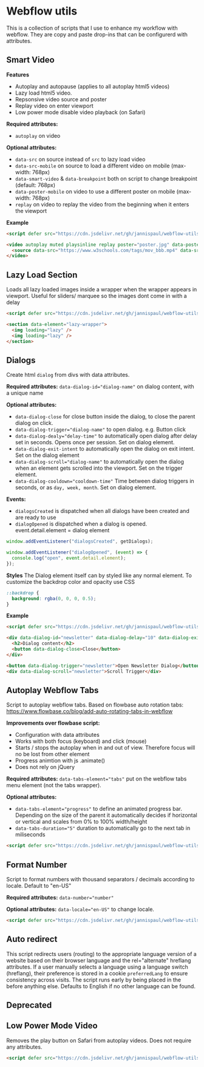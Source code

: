 # Webflow utils

This is a collection of scripts that I use to enhance my workflow with webflow. They are copy and paste drop-ins that can be configurerd with attributes.

## Smart Video

**Features**

- Autoplay and autopause (applies to all autoplay html5 videos)
- Lazy load html5 video.
- Repsonsive video source and poster
- Replay video on enter viewport
- Low power mode disable video playback (on Safari)

**Required attributes:**

- `autoplay` on video

**Optional attributes:**

- `data-src` on source instead of `src` to lazy load video
- `data-src-mobile` on source to load a different video on mobile (max-width: 768px)
- `data-smart-video` & `data-breakpoint` both on script to change breakpoint (default: 768px)
- `data-poster-mobile` on video to use a different poster on mobile (max-width: 768px)
- `replay` on video to replay the video from the beginning when it enters the viewport

**Example**

```html
<script defer src="https://cdn.jsdelivr.net/gh/jannispaul/webflow-utils@v1.0.0/dist/smart-video.js" data-smart-video data-breakpoint="991"></script>

<video autoplay muted playsinline replay poster="poster.jpg" data-poster-mobile="mobile-poster.jpg">
  <source data-src="https://www.w3schools.com/tags/mov_bbb.mp4" data-src-mobile="https://www.w3schools.com/tags/mov_bbb.mp4" type="video/mp4" />
</video>
```

## Lazy Load Section

Loads all lazy loaded images inside a wrapper when the wrapper appears in viewport. Useful for sliders/ marquee so the images dont come in with a delay

```html
<script defer src="https://cdn.jsdelivr.net/gh/jannispaul/webflow-utils@latest/dist/lazy-load-section.js"></script>

<section data-element="lazy-wrapper">
  <img loading="lazy" />
  <img loading="lazy" />
</section>
```

## Dialogs

Create html `dialog` from divs with data attributes.

**Required attributes:**
`data-dialog-id="dialog-name"` on dialog content, with a unique name

**Optional attributes:**

- `data-dialog-close` for close button inside the dialog, to close the parent dialog on click.
- `data-dialog-trigger="dialog-name"` to open dialog. e.g. Button click
- `data-dialog-dealy="delay-time"` to automatically open dialog after delay set in seconds. Opens once per session. Set on dialog element.
- `data-dialog-exit-intent` to automatically open the dialog on exit intent. Set on the dialog element
- `data-dialog-scroll="dialog-name"` to automatically open the dialog when an element gets scrolled into the viewport. Set on the trigger element.
- `data-dialog-cooldown="cooldown-time"` Time between dialog triggers in seconds, or as `day, week, month`. Set on dialog element.

**Events:**

- `dialogsCreated` is dispatched when all dialogs have been created and are ready to use
- `dialogOpened` is dispatched when a dialog is opened. event.detail.element = dialog element

```javascript
window.addEventListener("dialogsCreated", getDialogs);

window.addEventListener("dialogOpened", (event) => {
  console.log("open", event.detail.element);
});
```

**Styles**
The Dialog element itself can by styled like any normal element. To customize the backdrop color and opacity use CSS

```css
::backdrop {
  background: rgba(0, 0, 0, 0.5);
}
```

**Example**

```html
<script defer src="https://cdn.jsdelivr.net/gh/jannispaul/webflow-utils@latest/dist/dialog.js"></script>

<div data-dialog-id="newsletter" data-dialog-delay="10" data-dialog-exit-intent data-dialog-cooldown="week">
  <h2>Dialog content</h2>
  <button data-dialog-close>Close</button>
</div>

<button data-dialog-trigger="newsletter">Open Newsletter Dialog</button>
<div data-dialog-scroll="newsletter">Scroll Trigger</div>
```

## Autoplay Webflow Tabs

Script to autoplay webflow tabs. Based on flowbase auto rotation tabs: https://www.flowbase.co/blog/add-auto-rotating-tabs-in-webflow

**Improvements over flowbase script:**

- Configuration with data attributes
- Works with both focus (keyboard) and click (mouse)
- Starts / stops the autoplay when in and out of view. Therefore focus will no be lost from other element
- Progress animtion with js .animate()
- Does not rely on jQuery

**Required attributes:**
`data-tabs-element="tabs"` put on the webflow tabs menu element (not the tabs wrapper).

**Optional attributes:**

- `data-tabs-element="progress"` to define an animated progress bar. Depending on the size of the parent it automatically decides if horizontal or vertical and scales from 0% to 100% width/height
- `data-tabs-duration="5"` duration to automatically go to the next tab in miliseconds

```html
<script defer src="https://cdn.jsdelivr.net/gh/jannispaul/webflow-utils@latest/dist/autoplay-tabs.js"></script>
```

## Format Number

Script to format numbers with thousand separators / decimals according to locale. Default to "en-US"

**Required attributes:**
`data-number="number"`

**Optional attributes:**
`data-locale="en-US"` to change locale.

```html
<script defer src="https://cdn.jsdelivr.net/gh/jannispaul/webflow-utils@latest/dist/format-number.js"></script>
```

## Auto redirect

This script redirects users (routing) to the appropriate language version of a website based on their browser language and the rel="alternate" hreflang attributes. If a user manually selects a language using a language switch (hreflang), their preference is stored in a cookie `preferredLang` to ensure consistency across visits. The script runs early by being placed in the <head> before anything else. Defaults to English if no other language can be found.

## Deprecated

## Low Power Mode Video

Removes the play button on Safari from autoplay videos. Does not require any attributes.

```html
<script defer src="https://cdn.jsdelivr.net/gh/jannispaul/webflow-utils@latest/dist/video-low-power-mode.js"></script>
```
